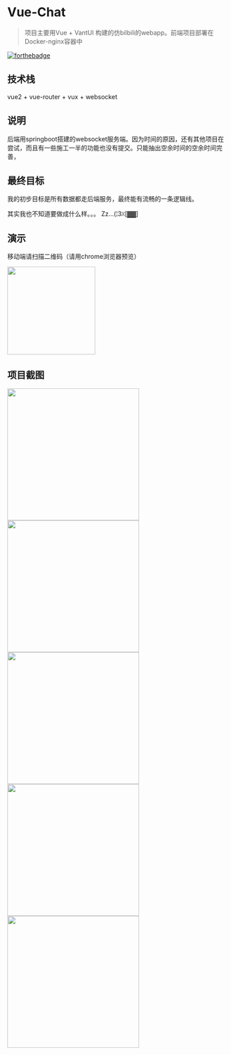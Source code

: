 # Vue-Chat

> 项目主要用Vue + VantUI 构建的仿bilbili的webapp。前端项目部署在Docker-nginx容器中





[![forthebadge](https://forthebadge.com/images/badges/made-with-vue.svg)](https://cn.vuejs.org/v2/guide/)





## 技术栈

vue2 + vue-router + vux + websocket





## 说明

后端用springboot搭建的websocket服务端。因为时间的原因，还有其他项目在尝试，而且有一些施工一半的功能也没有提交。只能抽出空余时间的空余时间完善，





## 最终目标

我的初步目标是所有数据都走后端服务，最终能有流畅的一条逻辑线。

其实我也不知道要做成什么样。。。 Zz...(¦3ꇤ[▓▓]





## 演示

移动端请扫描二维码（请用chrome浏览器预览）

<img src="https://pic-1253206304.cos.ap-shanghai.myqcloud.com/bilbiliindex.png" width="200px">





## 项目截图



<img src="https://github-1253206304.cos.ap-shanghai.myqcloud.com/chathub1.png" width="300px">


<img src="https://github-1253206304.cos.ap-shanghai.myqcloud.com/chathub2.png" width="300px">



<img src="https://github-1253206304.cos.ap-shanghai.myqcloud.com/chathub3.png" width="300px">

<img src="https://github-1253206304.cos.ap-shanghai.myqcloud.com/chathub4.png" width="300px">

<img src="https://github-1253206304.cos.ap-shanghai.myqcloud.com/chathub5.png" width="300px">



